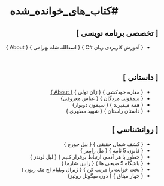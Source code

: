 <div dir="rtl">
  
<div align="Center">
<h1>
  #کتاب_های_خوانده_شده
</h1>
</div>

<div>
  
  <h2>
    [ تخصصی برنامه نویسی ]
  </h2>
  <ul>
    <li>
      { آموزش کاربردی زبان #C } { اسدالله شاه بهرامی } { About }
    </li>
  </ul>
  <br>
  <h2>
    [ داستانی ]
  </h2>
  <ul>
    <li>
    { مغازه خودکشی } { ژان تولی } <a href='https://www.adinehbook.com/gp/product/9644103556'>{ About }</a>
    </li>
        <li>
    { سمفونی مردگان } { عباس معروفی}
    </li>
            <li>
    { همه میمیرند } { سیمون دوبوار}
    </li>
                <li>
    { داستان راستان } { شهید مطهری }
    </li>
  </ul>


  
 <h2>
    [ روانشناسی ]
  </h2>
  <ul>
    <li>
    { کشف شمال حقیقی } { بیل جورج }
    </li>
    <li>
    { قانون 5 ثانبه } { مل رابینز }
    </li>
     <li>
    { چطور با هر آدمی ارتباط برقرار کنیم } { لیل لوندز }
    </li>
    <li>
    { باشگاه 5 صبحی ها } { رابین شارما }
    </li>
    <li>
    { تخت خوابت را مرتب کن } { ژنرال ویلیام اچ مک ریون }
    </li>
    <li>
    { چهار میثاق } { دون میگوِئل روئیز}
    </li>
  </ul>
</div>

</div>
